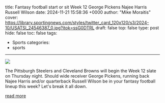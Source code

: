 title: Fantasy football start or sit Week 12 George Pickens Najee Harris Russell Wilson
date: 2024-11-21 15:58:36 +0000
author: "Mike Moraitis"
cover: https://library.sportingnews.com/styles/twitter_card_120x120/s3/2024-10/USATSI_24546387_0.jpg?itok=ssG0DTRL
draft: false
top: false
type: post
hide: false
toc: false
tags:
  - Sports
categories:
  - sports
---

![](https://library.sportingnews.com/styles/twitter_card_120x120/s3/2024-10/USATSI_24546387_0.jpg?itok=ssG0DTRL)

The Pittsburgh Steelers and Cleveland Browns will begin the Week 12 slate on Thursday night. Should wide receiver George Pickens, running back Najee Harris and/or quarterback Russell Wilson be in your fantasy football lineup this week? Let's break it all down.

[read more](https://www.sportingnews.com/us/nfl/pittsburgh-steelers/news/fantasy-football-start-sit-week-12-george-pickens-najee-harris-russell-wilson/78c5e882f7b3e0775d16f792)
